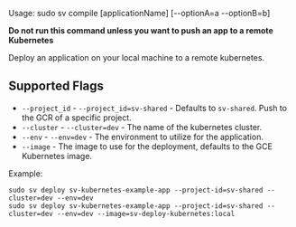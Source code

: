 Usage: sudo sv compile [applicationName] [--optionA=a --optionB=b]

**Do not run this command unless you want to push an app to a remote Kubernetes**

Deploy an application on your local machine to a remote kubernetes.

## Supported Flags

* `--project_id` - `--project_id=sv-shared` - Defaults to `sv-shared`. Push to the GCR of a specific project.
* `--cluster` - `--cluster=dev` - The name of the kubernetes cluster.
* `--env` - `--env=dev` - The environment to utilize for the application.
* `--image` - The image to use for the deployment, defaults to the GCE Kubernetes image.

Example:
```
sudo sv deploy sv-kubernetes-example-app --project-id=sv-shared --cluster=dev --env=dev
sudo sv deploy sv-kubernetes-example-app --project-id=sv-shared --cluster=dev --env=dev --image=sv-deploy-kubernetes:local
```